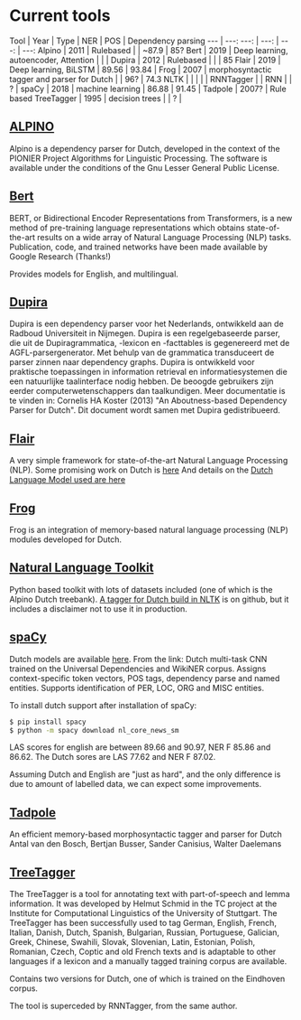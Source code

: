# Current tools

Tool    | Year | Type                                           |    NER      |  POS      | Dependency parsing
---     | ---:                                            ---:  |   ---:      | ---:      | ---:
Alpino  | 2011 | Rulebased                                      |             | ~87.9     |  85?
Bert    | 2019 | Deep learning, autoencoder, Attention          |             |           |
Dupira  | 2012 | Rulebased                                      |             |           |  85
Flair   | 2019 | Deep learning, BiLSTM                          |    89.56    |  93.84    |
Frog    | 2007 | morphosyntactic tagger and parser for Dutch    |             |  96?      |  74.3
NLTK    |      |                                                |             |           | 
RNNTagger  |      | RNN                                         |             |    ?      | 
spaCy   | 2018 | machine learning                               |    86.88    |  91.45    | 
Tadpole | 2007? | Rule based
TreeTagger | 1995 | decision trees                              |             |    ?      | 

## [ALPINO](http://www.let.rug.nl/vannoord/alp/Alpino/)

Alpino is a dependency parser for Dutch, developed in the context of the PIONIER Project Algorithms for Linguistic Processing. The software is available under the conditions of the Gnu Lesser General Public License.


## [Bert](https://github.com/google-research/bert)

BERT, or Bidirectional Encoder Representations from Transformers, is a new method of pre-training language representations which obtains state-of-the-art results on a wide array of Natural Language Processing (NLP) tasks.
Publication, code, and trained networks have been made available by Google Research (Thanks!)

Provides models for English, and multilingual.


## [Dupira](https://ivdnt.org/downloads/taalmaterialen/tstc-dupira)

Dupira is een dependency parser voor het Nederlands, ontwikkeld aan de Radboud Universiteit in Nijmegen. Dupira is een regelgebaseerde parser, die uit de Dupiragrammatica, -lexicon en -facttables is gegenereerd met de AGFL-parsergenerator. Met behulp van de grammatica transduceert de parser zinnen naar dependency graphs. Dupira is ontwikkeld voor praktische toepassingen in information retrieval en informatiesystemen die een natuurlijke taalinterface nodig hebben. De beoogde gebruikers zijn eerder computerwetenschappers dan taalkundigen. Meer documentatie is te vinden in: Cornelis HA Koster (2013) "An Aboutness-based Dependency Parser for Dutch". Dit document wordt samen met Dupira gedistribueerd.


## [Flair](https://github.com/zalandoresearch/flair)

A very simple framework for state-of-the-art Natural Language Processing (NLP).
Some promising work on Dutch is [here](https://github.com/stefan-it/flair-experiments)
And details on the [Dutch Language Model used are here](https://github.com/stefan-it/flair-lms)


## [Frog](https://languagemachines.github.io/frog/)

Frog is an integration of memory-based natural language processing (NLP) modules developed for Dutch.


## [Natural Language Toolkit](https://www.nltk.org/)

Python based toolkit with lots of datasets included (one of which is the Alpino Dutch treebank).
[A tagger for Dutch build in NLTK](https://github.com/evanmiltenburg/Dutch-tagger) is on github, but it includes a disclaimer not to use it in production.


## [spaCy](https://spacu.io)

Dutch models are available [here](https://spacy.io/models/nl). From the link:
Dutch multi-task CNN trained on the Universal Dependencies and WikiNER corpus. Assigns context-specific token vectors, POS tags, dependency parse and named entities. Supports identification of PER, LOC, ORG and MISC entities.

To install dutch support after installation of spaCy:
```bash
$ pip install spacy
$ python -m spacy download nl_core_news_sm
```

LAS scores for english are between 89.66 and 90.97, NER F 85.86 and 86.62.
The Dutch sores are LAS 77.62 and NER F 87.02.

Assuming Dutch and English are "just as hard", and the only difference is due to amount of labelled data, we can expect some improvements.

## [Tadpole]()

An efficient memory-based morphosyntactic tagger and parser for Dutch
Antal van den Bosch, Bertjan Busser, Sander Canisius, Walter Daelemans


## [TreeTagger](http://www.cis.uni-muenchen.de/~schmid/tools/TreeTagger/)

The TreeTagger is a tool for annotating text with part-of-speech and lemma information. It was developed by Helmut Schmid in the TC project at the Institute for Computational Linguistics of the University of Stuttgart. The TreeTagger has been successfully used to tag German, English, French, Italian, Danish, Dutch, Spanish, Bulgarian, Russian, Portuguese, Galician, Greek, Chinese, Swahili, Slovak, Slovenian, Latin, Estonian, Polish, Romanian, Czech, Coptic and old French texts and is adaptable to other languages if a lexicon and a manually tagged training corpus are available.

Contains two versions for Dutch, one of which is trained on the Eindhoven corpus.

The tool is superceded by RNNTagger, from the same author.
